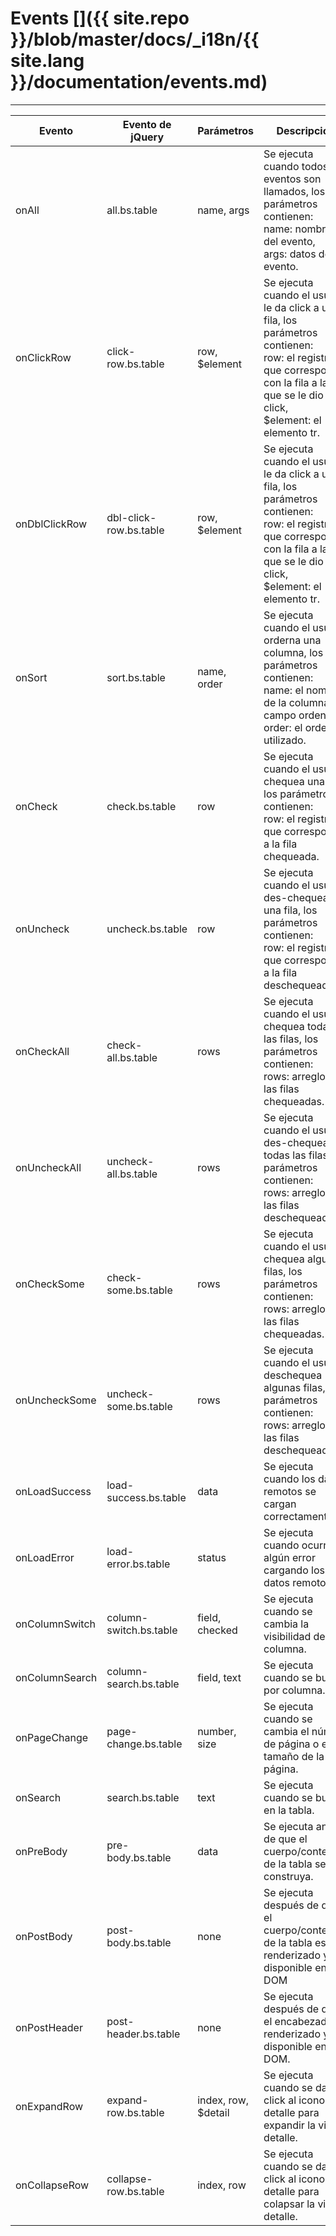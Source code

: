 # Events []({{ site.repo }}/blob/master/docs/_i18n/{{ site.lang }}/documentation/events.md)

---

<table class="table"
       data-toggle="table"
       data-search="true"
       data-show-toggle="true"
       data-show-columns="true"
       data-mobile-responsive="true">
    <thead>
    <tr>
        <th>Evento</th>
        <th>Evento de jQuery</th>
        <th>Parámetros</th>
        <th>Descripción</th>
    </tr>
    </thead>
    <tbody>
    <tr>
        <td>onAll</td>
        <td>all.bs.table</td>
        <td>name, args</td>
        <td>
        Se ejecuta cuando todos los eventos son llamados, los parámetros contienen: <br>
        name: nombre del evento, <br>
        args: datos del evento.</td>
    </tr>
    <tr>
        <td>onClickRow</td>
        <td>click-row.bs.table</td>
        <td>row, $element</td>
        <td>
        Se ejecuta cuando el usuario le da click a una fila, los parámetros contienen: <br>
        row: el registro que corresponde con la fila a la que se le dio click, <br>
        $element: el elemento tr.
        </td>
    </tr>
    <tr>
        <td>onDblClickRow</td>
        <td>dbl-click-row.bs.table</td>
        <td>row, $element</td>
        <td>
        Se ejecuta cuando el usuario le da click a una fila, los parámetros contienen: <br>
        row: el registro que corresponde con la fila a la que se le dio click, <br>
        $element: el elemento tr.
        </td>
    </tr>
    <tr>
        <td>onSort</td>
        <td>sort.bs.table</td>
        <td>name, order</td>
        <td>
        Se ejecuta cuando el usuario orderna una columna, los parámetros contienen: <br>
        name: el nombre de la columna del campo ordenado<br>
        order: el orden utilizado.
        </td>
    </tr>
    <tr>
        <td>onCheck</td>
        <td>check.bs.table</td>
        <td>row</td>
        <td>
        Se ejecuta cuando el usuario chequea una fila, los parámetros contienen: <br>
        row: el registro que corresponde a la fila chequeada.
        </td>
    </tr>
    <tr>
        <td>onUncheck</td>
        <td>uncheck.bs.table</td>
        <td>row</td>
        <td>
        Se ejecuta cuando el usuario des-chequea una fila, los parámetros contienen: <br>
        row: el registro que corresponde a la fila deschequeada.
        </td>
    </tr>
    <tr>
        <td>onCheckAll</td>
        <td>check-all.bs.table</td>
        <td>rows</td>
        <td>Se ejecuta cuando el usuario chequea todas las filas, los parámetros contienen: <br>
        rows: arreglo de las filas chequeadas.</td>
    </tr>
    <tr>
        <td>onUncheckAll</td>
        <td>uncheck-all.bs.table</td>
        <td>rows</td>
        <td>Se ejecuta cuando el usuario des-chequea todas las filas, los parámetros contienen: <br>
        rows: arreglo de las filas deschequeadas.</td>
    </tr>
    <tr>
        <td>onCheckSome</td>
        <td>check-some.bs.table</td>
        <td>rows</td>
        <td>
        Se ejecuta cuando el usuario chequea algunas filas, los parámetros contienen: <br>
        rows: arreglo de las filas chequeadas.
        </td>
    </tr>
    <tr>
        <td>onUncheckSome</td>
        <td>uncheck-some.bs.table</td>
        <td>rows</td>
        <td>
        Se ejecuta cuando el usuario deschequea algunas filas, los parámetros contienen: <br>
        rows: arreglo de las filas deschequeadas.
        </td>
    </tr>
    <tr>
        <td>onLoadSuccess</td>
        <td>load-success.bs.table</td>
        <td>data</td>
        <td>Se ejecuta cuando los datos remotos se cargan correctamente.</td>
    </tr>
    <tr>
        <td>onLoadError</td>
        <td>load-error.bs.table</td>
        <td>status</td>
        <td>Se ejecuta cuando ocurre algún error cargando los datos remotos.</td>
    </tr>
    <tr>
        <td>onColumnSwitch</td>
        <td>column-switch.bs.table</td>
        <td>field, checked</td>
        <td>Se ejecuta cuando se cambia la visibilidad de una columna.</td>
    </tr>
    <tr>
        <td>onColumnSearch</td>
        <td>column-search.bs.table</td>
        <td>field, text</td>
        <td>Se ejecuta cuando se busca por columna.</td>
    </tr>
    <tr>
        <td>onPageChange</td>
        <td>page-change.bs.table</td>
        <td>number, size</td>
        <td>Se ejecuta cuando se cambia el número de página o el tamaño de la página.</td>
    </tr>
    <tr>
        <td>onSearch</td>
        <td>search.bs.table</td>
        <td>text</td>
        <td>Se ejecuta cuando se busca en la tabla.</td>
    </tr>
    <tr>
        <td>onPreBody</td>
        <td>pre-body.bs.table</td>
        <td>data</td>
        <td>Se ejecuta antes de que el cuerpo/contenido de la tabla se construya.</td>
    </tr>
    <tr>
        <td>onPostBody</td>
        <td>post-body.bs.table</td>
        <td>none</td>
        <td>Se ejecuta después de que el cuerpo/contenido de la tabla es renderizado y es disponible en el DOM</td>
    </tr>
	<tr>
       <td>onPostHeader</td>
       <td>post-header.bs.table</td>
       <td>none</td>
       <td>Se ejecuta después de que el encabezado es renderizado y disponible en el DOM.</td>
    </tr>
    <tr>
        <td>onExpandRow</td>
        <td>expand-row.bs.table</td>
        <td>index, row, $detail</td>
        <td>Se ejecuta cuando se da click al icono de detalle para expandir la vista detalle.</td>
    </tr>
    <tr>
       <td>onCollapseRow</td>
       <td>collapse-row.bs.table</td>
       <td>index, row</td>
       <td>Se ejecuta cuando se da click al icono de detalle para colapsar la vista detalle.</td>
    </tr>
    </tbody>
</table>
    </tbody>
</table>
